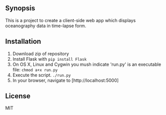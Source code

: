 ## Synopsis

This is a project to create a client-side web app which displays oceanography data in time-lapse form.

## Installation

1. Download zip of repository
2. Install Flask with `pip install Flask`
3. On OS X, Linux and Cygwin you mush indicate 'run.py' is an executable file: `chmod a+x run.py`
4. Execute the script. `./run.py`
5. In your browser, navigate to [http://localhost:5000]

## License

MIT
